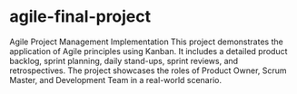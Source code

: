# agile-final-project
Agile Project Management Implementation  This project demonstrates the application of Agile principles using Kanban. It includes a detailed product backlog, sprint planning, daily stand-ups, sprint reviews, and retrospectives. The project showcases the roles of Product Owner, Scrum Master, and Development Team in a real-world scenario.

